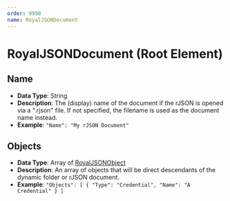 ```yaml
---
order: 9990
name: RoyalJSONDocument
---
```


# RoyalJSONDocument (Root Element)

## Name
- **Data Type**: String
- **Description**: The (display) name of the document if the rJSON is opened via a ".rjson" file. If not specified, the filename is used as the document name instead.
- **Example**: `"Name": "My rJSON Document"`

## Objects
- **Data Type**: Array of [RoyalJSONObject](royaljsonobject.html)
- **Description**: An array of objects that will be direct descendants of the dynamic folder or rJSON document.
- **Example**: `"Objects": [ { "Type": "Credential", "Name": "A Credential" } ]`